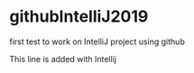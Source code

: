 # githubIntelliJ2019
first test to work on IntelliJ project using github

This line is added with Intellij